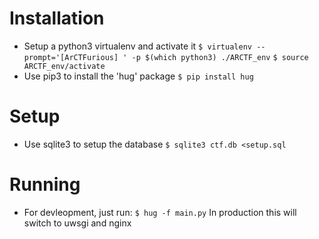 # Installation
- Setup a python3 virtualenv and activate it
    `$ virtualenv --prompt='[ArCTFurious] ' -p $(which python3) ./ARCTF_env`
    `$ source ARCTF_env/activate`
- Use pip3 to install the 'hug' package
	`$ pip install hug`

# Setup
- Use sqlite3 to setup the database
    `$ sqlite3 ctf.db <setup.sql`

# Running
- For devleopment, just run:
    `$ hug -f main.py`
In production this will switch to uwsgi and nginx
